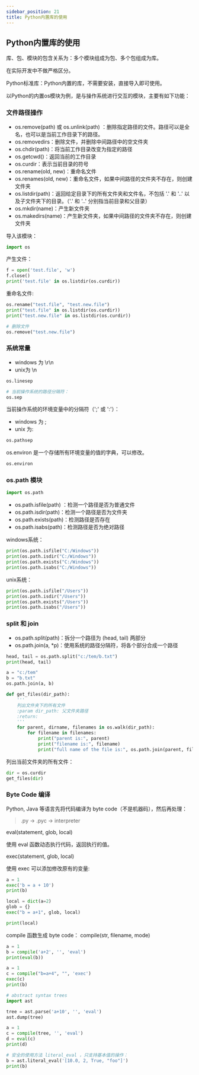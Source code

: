 ```yaml
---
sidebar_position: 21
title: Python内置库的使用
---
```


## Python内置库的使用

库、包、模块的包含关系为：多个模块组成为包、多个包组成为库。

在实际开发中不做严格区分。

Python标准库：Python内置的库，不需要安装，直接导入即可使用。

以Python的内置os模块为例，是与操作系统进行交互的模块，主要有如下功能：

### 文件路径操作

- os.remove(path) 或 os.unlink(path) ：删除指定路径的文件。路径可以是全名，也可以是当前工作目录下的路径。
- os.removedirs：删除文件，并删除中间路径中的空文件夹
- os.chdir(path)：将当前工作目录改变为指定的路径
- os.getcwd()：返回当前的工作目录
- os.curdir：表示当前目录的符号
- os.rename(old, new)：重命名文件
- os.renames(old, new)：重命名文件，如果中间路径的文件夹不存在，则创建文件夹
- os.listdir(path)：返回给定目录下的所有文件夹和文件名，不包括 '.' 和 '..' 以及子文件夹下的目录。（'.' 和 '..' 分别指当前目录和父目录）
- os.mkdir(name)：产生新文件夹
- os.makedirs(name)：产生新文件夹，如果中间路径的文件夹不存在，则创建文件夹

导入该模块：

```python
import os
```

产生文件：

```python
f = open('test.file', 'w')
f.close()
print('test.file' in os.listdir(os.curdir))
```

重命名文件:

```python
os.rename("test.file", "test.new.file")
print("test.file" in os.listdir(os.curdir))
print("test.new.file" in os.listdir(os.curdir))
```

```python
# 删除文件
os.remove("test.new.file")
```

### 系统常量

- windows 为 \r\n
- unix为 \n

```python
os.linesep
```

```python
# 当前操作系统的路径分隔符：
os.sep
```

当前操作系统的环境变量中的分隔符（';' 或 ':'）：

- windows 为 ;
- unix 为:

```python
os.pathsep
```

os.environ 是一个存储所有环境变量的值的字典，可以修改。

```python
os.environ
```

### os.path 模块

```python
import os.path
```

- os.path.isfile(path) ：检测一个路径是否为普通文件
- os.path.isdir(path)：检测一个路径是否为文件夹
- os.path.exists(path)：检测路径是否存在
- os.path.isabs(path)：检测路径是否为绝对路径

windows系统：

```python
print(os.path.isfile("C:/Windows"))
print(os.path.isdir("C:/Windows"))
print(os.path.exists("C:/Windows"))
print(os.path.isabs("C:/Windows"))
```

unix系统：

```python
print(os.path.isfile("/Users"))
print(os.path.isdir("/Users"))
print(os.path.exists("/Users"))
print(os.path.isabs("/Users"))
```

### split 和 join

- os.path.split(path)：拆分一个路径为 (head, tail) 两部分
- os.path.join(a, *p)：使用系统的路径分隔符，将各个部分合成一个路径

```python
head, tail = os.path.split("c:/tem/b.txt")
print(head, tail)
```

```python
a = "c:/tem"
b = "b.txt"
os.path.join(a, b)
```

```python
def get_files(dir_path):
    '''
    列出文件夹下的所有文件
    :param dir_path: 父文件夹路径
    :return: 
    '''
    for parent, dirname, filenames in os.walk(dir_path):
        for filename in filenames:
            print("parent is:", parent)
            print("filename is:", filename)
            print("full name of the file is:", os.path.join(parent, filename))
```

列出当前文件夹的所有文件：

```python
dir = os.curdir
get_files(dir)
```

### Byte Code 编译

Python, Java 等语言先将代码编译为 byte code（不是机器码），然后再处理：
> .py -> .pyc -> interpreter

eval(statement, glob, local)

使用 eval 函数动态执行代码，返回执行的值。

exec(statement, glob, local)

使用 exec 可以添加修改原有的变量:

```python
a = 1
exec('b = a + 10')
print(b)
```

```python
local = dict(a=2)
glob = {}
exec("b = a+1", glob, local)

print(local)
```

compile 函数生成 byte code：
compile(str, filename, mode)

```python
a = 1
b = compile('a+2', '', 'eval')
print(eval(b))
```

```python
a = 1
c = compile("b=a+4", "", 'exec')
exec(c)
print(b)
```

```python
# abstract syntax trees
import ast

tree = ast.parse('a+10', '', 'eval')
ast.dump(tree)
```

```python
a = 1
c = compile(tree, '', 'eval')
d = eval(c)
print(d)
```

```python
# 安全的使用方法 literal_eval ，只支持基本值的操作：
b = ast.literal_eval('[10.0, 2, True, "foo"]')
print(b)
```
